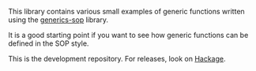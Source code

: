 This library contains various small examples of generic functions
written using the [generics-sop][0] library.

It is a good starting point if you want to see how generic functions
can be defined in the SOP style.

This is the development repository. For releases, look on
[Hackage][1].

[0]: https://github.com/well-typed/generics-sop
[1]: https://hackage.haskell.org/packages/basic-sop
